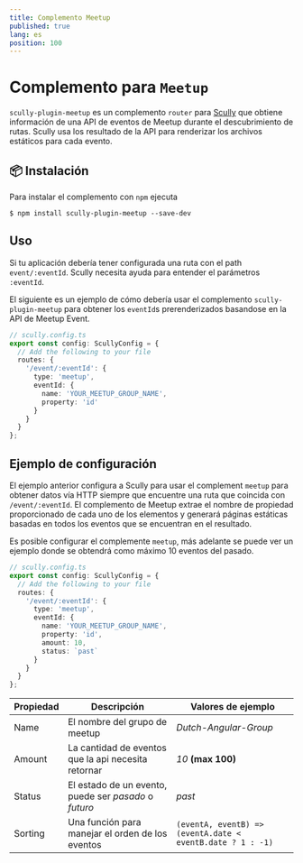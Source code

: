 ```yaml
---
title: Complemento Meetup
published: true
lang: es
position: 100
---
```


# Complemento para `Meetup`

<div class="docs-link_table">
  <a class="repository" href="https://github.com/Dutch-Angular-Group/website/tree/main/libs/scully-plugin-meetup"></a>
</div>

`scully-plugin-meetup` es un complemento `router` para [Scully](http://scully.io/) que obtiene información de una API de eventos de Meetup durante el descubrimiento de rutas.
Scully usa los resultado de la API para renderizar los archivos estáticos para cada evento.

## 📦 Instalación

Para instalar el complemento con `npm` ejecuta

```
$ npm install scully-plugin-meetup --save-dev
```

## Uso

Si tu aplicación debería tener configurada una ruta con el path `event/:eventId`. Scully necesita ayuda para entender el parámetros `:eventId`.

El siguiente es un ejemplo de cómo debería usar el complemento `scully-plugin-meetup` para obtener los `eventId`s prerenderizados basandose en la API de Meetup Event.

```typescript
// scully.config.ts
export const config: ScullyConfig = {
  // Add the following to your file
  routes: {
    '/event/:eventId': {
      type: 'meetup',
      eventId: {
        name: 'YOUR_MEETUP_GROUP_NAME',
        property: 'id'
      }
    }
  }
};
```

## Ejemplo de configuración

El ejemplo anterior configura a Scully para usar el complement `meetup` para obtener datos vía HTTP siempre que encuentre una ruta que coincida con `/event/:eventId`.
El complemento de Meetup extrae el nombre de propiedad proporcionado de cada uno de los elementos y generará páginas estáticas basadas en todos los eventos que se encuentran en el resultado.

Es posible configurar el complemente `meetup`, más adelante se puede ver un ejemplo donde se obtendrá como máximo 10 eventos del pasado.

```typescript
// scully.config.ts
export const config: ScullyConfig = {
  // Add the following to your file
  routes: {
    '/event/:eventId': {
      type: 'meetup',
      eventId: {
        name: 'YOUR_MEETUP_GROUP_NAME',
        property: 'id',
        amount: 10,
        status: `past`
      }
    }
  }
};
```

| Propiedad | Descripción                                           | Valores de ejemplo                                         |
| --------- | ----------------------------------------------------- | ---------------------------------------------------------- |
| Name      | El nombre del grupo de meetup                         | _Dutch-Angular-Group_                                      |
| Amount    | La cantidad de eventos que la api necesita retornar   | _10_ **(max 100)**                                         |
| Status    | El estado de un evento, puede ser _pasado_ o _futuro_ | _past_                                                     |
| Sorting   | Una función para manejar el orden de los eventos      | `(eventA, eventB) => (eventA.date < eventB.date ? 1 : -1)` |

